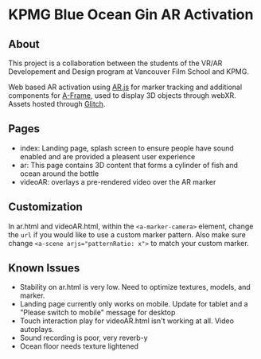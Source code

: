 # KPMG Blue Ocean Gin AR Activation

## About

This project is a collaboration between the students of the VR/AR Developement and Design program at Vancouver Film School and KPMG.

Web based AR activation using [AR.js](https://github.com/jeromeetienne/AR.js) for marker tracking and additional components for [A-Frame](https://aframe.io/), used to display 3D objects through webXR. Assets hosted through [Glitch](https://glitch.com/edit/#!/continuous-ocarina).

## Pages
- index: Landing page, splash screen to ensure people have sound enabled and are provided a pleasent user experience
- ar: This page contains 3D content that forms a cylinder of fish and ocean around the bottle
- videoAR: overlays a pre-rendered video over the AR marker

## Customization

In ar.html and videoAR.html, within the `<a-marker-camera>` element, change the `url` if you would like to use a custom marker pattern. Also make sure change `<a-scene arjs="patternRatio: x">` to match your custom marker.

## Known Issues
- Stability on ar.html is very low. Need to optimize textures, models, and marker.
- Landing page currently only works on mobile. Update for tablet and a "Please switch to mobile" message for desktop
- Touch interaction play for videoAR.html isn't working at all. Video autoplays.
- Sound recording is poor, very reverb-y
- Ocean floor needs texture lightened
